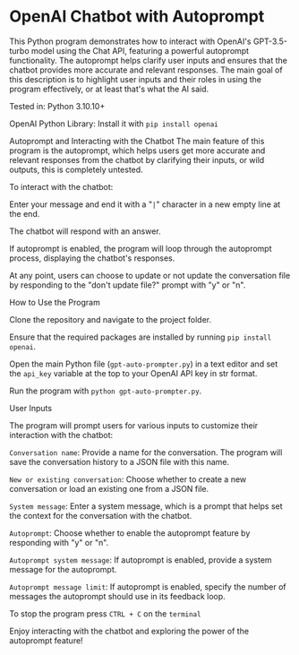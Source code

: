 # OpenAI Chatbot with Autoprompt
This Python program demonstrates how to interact with OpenAI's GPT-3.5-turbo model using the Chat API, featuring a powerful autoprompt functionality. The autoprompt helps clarify user inputs and ensures that the chatbot provides more accurate and relevant responses. The main goal of this description is to highlight user inputs and their roles in using the program effectively, or at least that's what the AI said.

Tested in:
Python 3.10.10+

OpenAI Python Library: Install it with `pip install openai`

Autoprompt and Interacting with the Chatbot
The main feature of this program is the autoprompt, which helps users get more accurate and relevant responses from the chatbot by clarifying their inputs, or wild outputs, this is completely untested.


To interact with the chatbot:

Enter your message and end it with a "`|`" character in a new empty line at the end.

The chatbot will respond with an answer.

If autoprompt is enabled, the program will loop through the autoprompt process, displaying the chatbot's responses.

At any point, users can choose to update or not update the conversation file by responding to the "don't update file?" prompt with "y" or "n".


How to Use the Program

Clone the repository and navigate to the project folder.

Ensure that the required packages are installed by running `pip install openai`.

Open the main Python file (`gpt-auto-prompter.py`) in a text editor and set the `api_key` variable at the top to your OpenAI API key in str format.

Run the program with `python gpt-auto-prompter.py`.



User Inputs

The program will prompt users for various inputs to customize their interaction with the chatbot:


`Conversation name`: Provide a name for the conversation. The program will save the conversation history to a JSON file with this name.


   `New or existing conversation`: Choose whether to create a new conversation or load an existing one from a JSON file.


`System message`: Enter a system message, which is a prompt that helps set the context for the conversation with the chatbot.


`Autoprompt`: Choose whether to enable the autoprompt feature by responding with "y" or "n".

   `Autoprompt system message`: If autoprompt is enabled, provide a system message for the autoprompt.

   `Autoprompt message limit`: If autoprompt is enabled, specify the number of messages the autoprompt should use in its feedback loop.
    
    
To stop the program press `CTRL + C` on the `terminal`

Enjoy interacting with the chatbot and exploring the power of the autoprompt feature!
